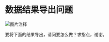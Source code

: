 # 数据结果导出问题

![![图片注释](http://storage-uqer.datayes.com/594d424cc9dd160059510662/6ce0ae0e-7510-11e7-bd38-0242ac140002)](http://storage-uqer.datayes.com/594d424cc9dd160059510662/6ce0ae0e-7510-11e7-bd38-0242ac140002)

要将下面的结果导出，请问要怎么做？求指点，谢谢。